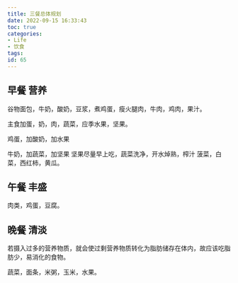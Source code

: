 ```yaml
---
title: 三餐总体规划
date: 2022-09-15 16:33:43
toc: true
categories:
- Life
- 饮食
tags:
id: 65
---
```


## 早餐 营养

谷物面包，牛奶，酸奶，豆浆，煮鸡蛋，瘦火腿肉，牛肉，鸡肉，果汁。

主食加蛋，奶，肉，蔬菜，应季水果，坚果。

鸡蛋，加酸奶，加水果

牛奶，加蔬菜，加坚果
坚果尽量早上吃，蔬菜洗净，开水焯熟，榨汁
菠菜，白菜，西红柿，黄瓜。

<!--more-->

## 午餐 丰盛

肉类，鸡蛋，豆腐。

## 晚餐 清淡

若摄入过多的营养物质，就会使过剩营养物质转化为脂肪储存在体内，故应该吃脂肪少，易消化的食物。

蔬菜，面条，米粥，玉米，水果。